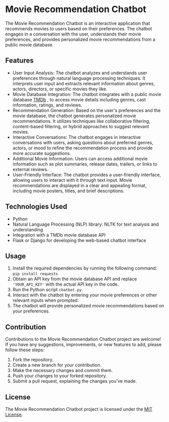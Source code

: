 # Movie Recommendation Chatbot

The Movie Recommendation Chatbot is an interactive application that recommends movies to users based on their preferences. The chatbot engages in a conversation with the user, understands their movie preferences, and provides personalized movie recommendations from a public movie database.

## Features

- User Input Analysis: The chatbot analyzes and understands user preferences through natural language processing techniques. It interprets user input and extracts relevant information about genres, actors, directors, or specific movies they like.
- Movie Database Integration: The chatbot integrates with a public movie database [TMDb](https://developer.themoviedb.org/reference/intro/getting-started) , to access movie details including genres, cast information, ratings, and reviews.
- Recommendation Generation: Based on the user's preferences and the movie database, the chatbot generates personalized movie recommendations. It utilizes techniques like collaborative filtering, content-based filtering, or hybrid approaches to suggest relevant movies.
- Interactive Conversations: The chatbot engages in interactive conversations with users, asking questions about preferred genres, actors, or mood to refine the recommendation process and provide more accurate suggestions.
- Additional Movie Information: Users can access additional movie information such as plot summaries, release dates, trailers, or links to external reviews.
- User-Friendly Interface: The chatbot provides a user-friendly interface, allowing users to interact with it through text input. Movie recommendations are displayed in a clear and appealing format, including movie posters, titles, and brief descriptions.

## Technologies Used

- Python
- Natural Language Processing (NLP) library: NLTK for text analysis and understanding
- Integration with a TMDb movie database API
- Flask or Django for developing the web-based chatbot interface

## Usage

1. Install the required dependencies by running the following command: `pip install requests`
2. Obtain an API key from the movie database API and replace `'YOUR_API_KEY'` with the actual API key in the code.
3. Run the Python script `chatbot.py`.
4. Interact with the chatbot by entering your movie preferences or other relevant inputs when prompted.
5. The chatbot will provide personalized movie recommendations based on your preferences.

## Contribution

Contributions to the Movie Recommendation Chatbot project are welcome! If you have any suggestions, improvements, or new features to add, please follow these steps:

1. Fork the repository.
2. Create a new branch for your contribution.
3. Make the necessary changes and commit them.
4. Push your changes to your forked repository.
5. Submit a pull request, explaining the changes you've made.

## License

The Movie Recommendation Chatbot project is licensed under the [MIT License](LICENSE).
